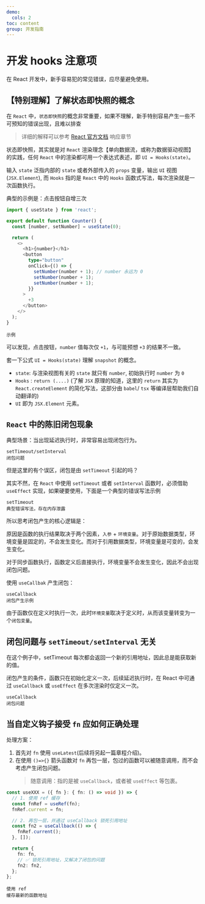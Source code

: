 ```yaml
---
demo:
  cols: 2
toc: content
group: 开发指南
---
```


# 开发 hooks 注意项

在 React 开发中，新手容易犯的常见错误，应尽量避免使用。

## 【特别理解】了解状态即快照的概念

在 `React` 中，`状态即快照`的概念非常重要，如果不理解，新手特别容易产生一些不可预知的错误出现，且难以排查

> 详细的解释可以参考 [React 官方文档](https://react.dev/learn/state-as-a-snapshot) 响应章节

状态即快照，其实就是对 `React` 渲染理念【单向数据流，或称为数据驱动视图】的实践，任何 `React` 中的渲染都可用一个表达式表述，即 `UI = Hooks(state)`。

输入 `state` 泛指内部的 `state` 或者外部传入的 `props` 变量，输出 `UI` 视图 (`JSX.Element`), 而 `Hooks` 指的是 `React` 中的 `Hooks` 函数式写法，每次渲染就是一次函数执行。

典型的示例是：点击按钮自增三次

```ts
import { useState } from 'react';

export default function Counter() {
  const [number, setNumber] = useState(0);

  return (
    <>
      <h1>{number}</h1>
      <button
        type="button"
        onClick={() => {
          setNumber(number + 1); // number 永远为 0
          setNumber(number + 1);
          setNumber(number + 1);
        }}
      >
        +3
      </button>
    </>
  );
}
```

<code src="./demo/demo02.tsx"  description="react 点击按钮自增三次">示例</code>

可以发现，点击按钮，`number` 值每次仅 `+1`，与可能预想 `+3` 的结果不一致。

套一下公式 `UI = Hooks(state)` 理解 `snapshot` 的概念。

- `state`: 与渲染视图有关的 `state` 就只有 `number`, 初始执行时 `number` 为 `0`
- `Hooks` : `return (....)` (了解 `JSX` 原理的知道，这里的 `return` 其实为 `React.createElement` 的简化写法，这部分由 `babel`/ `tsx` 等编译层帮助我们自动翻译的)
- `UI` 即为 `JSX.Element` 元素。

## `React` 中的陈旧闭包现象

典型场景：当出现延迟执行时，非常容易出现闭包行为。

<code src="./demo/demo01.tsx"  description="在 setTimeout 或者 setInterval 中引用外部 state">setTimeout/setInterval 闭包问题</code>

但是这里的有个误区，闭包是由 `setTimeout` 引起的吗？

其实不然，在 `React` 中使用 `setTimeout` 或者 `setInterval` 函数时，必须借助 `useEffect` 实现，如果硬要使用，下面是一个典型的错误写法示例

<code src="./demo/demo06.tsx"  description="setTimeout 错误示例">setTimeout 典型错误写法，存在内存泄露</code>

所以思考闭包产生的核心逻辑是：

原因是函数的执行结果取决于两个因素，`入参` + `环境变量`。对于原始数据类型，环境变量是固定的，不会发生变化。而对于引用数据类型，环境变量是可变的，会发生变化。

对于同步函数执行，函数定义后直接执行，环境变量不会发生变化，因此不会出现闭包问题。

使用 `useCallbak` 产生闭包：

<code src="./demo/demo03.tsx"  description="锁死引用地址">useCallback 闭包产生示例</code>

由于函数仅在定义时执行一次，此时`环境变量`取决于定义时，从而该变量转变为一个`闭包变量`。

## 闭包问题与 `setTimeout/setInterval` 无关

在这个例子中，setTimeout 每次都会返回一个新的引用地址，因此总是能获取新的值。

闭包产生的条件，函数只在初始化定义一次，后续延迟执行时，在 React 中可通过 `useCallback` 或 `useEffect` 在多次渲染时仅定义一次。

<code src="./demo/demo04.tsx"  description="延迟调用">useCallback 闭包问题</code>

## 当自定义钩子接受 `fn` 应如何正确处理

处理方案：

1. 首先对 `fn` 使用 `useLatest`(后续将另起一篇章程介绍)。
2. 在使用 `()=>{}` 箭头函数对 `fn` 再包一层，包过的函数可以被随意调用，而不会考虑产生闭包问题。
   > 随意调用：指的是被 `useCallback`，或者被 `useEffect` 等包裹。

```ts
const useXXX = ({ fn }: { fn: () => void }) => {
  // 1. 使用 ref 缓存
  const fnRef = useRef(fn);
  fnRef.current = fn;

  // 2. 再包一层，并通过 useCallback 锁死引用地址
  const fn2 = useCallback(() => {
    fnRef.current();
  }, []);

  return {
    fn: fn,
    // ✅ 锁死引用地址，又解决了闭包的问题
    fn2: fn2,
  };
};
```

<code src="./demo/demo05.tsx"  description="使用 ref">使用 ref 缓存最新的函数地址</code>
